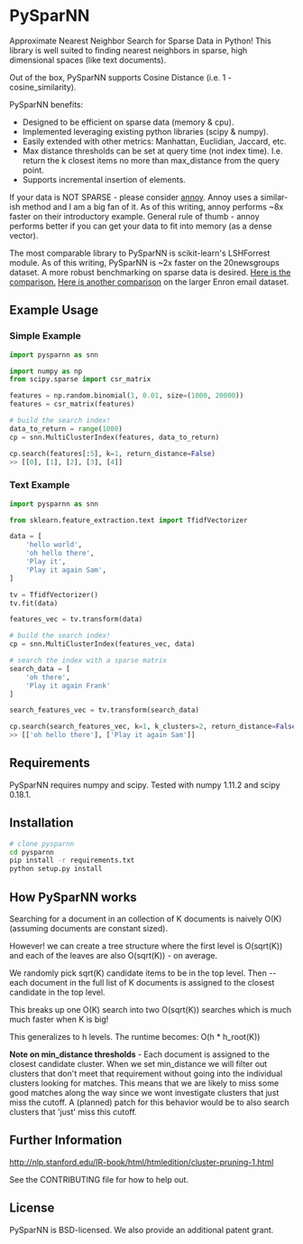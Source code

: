 # PySparNN
Approximate Nearest Neighbor Search for Sparse Data in Python! This library is well suited to finding nearest neighbors in sparse, high dimensional spaces (like text documents). 

Out of the box, PySparNN supports Cosine Distance (i.e. 1 - cosine_similarity).

PySparNN benefits:
 * Designed to be efficient on sparse data (memory & cpu).
 * Implemented leveraging existing python libraries (scipy & numpy).
 * Easily extended with other metrics: Manhattan, Euclidian, Jaccard, etc.
 * Max distance thresholds can be set at query time (not index time). I.e. return the k closest items no more than max_distance from the query point.
 * Supports incremental insertion of elements.

If your data is NOT SPARSE - please consider [annoy](https://github.com/spotify/annoy). Annoy uses a similar-ish method and I am a big fan of it. As of this writing, annoy performs ~8x faster on their introductory example. 
General rule of thumb - annoy performs better if you can get your data to fit into memory (as a dense vector).

The most comparable library to PySparNN is scikit-learn's LSHForrest module. As of this writing, PySparNN is ~2x faster on the 20newsgroups dataset. A more robust benchmarking on sparse data is desired. [Here is the comparison.](https://github.com/facebookresearch/pysparnn/blob/master/examples/sparse_search_comparison.ipynb) [Here is another comparison](https://github.com/facebookresearch/pysparnn/blob/master/examples/enron.ipynb) on the larger Enron email dataset.


## Example Usage
### Simple Example
```python
import pysparnn as snn

import numpy as np
from scipy.sparse import csr_matrix

features = np.random.binomial(1, 0.01, size=(1000, 20000))
features = csr_matrix(features)

# build the search index!
data_to_return = range(1000)
cp = snn.MultiClusterIndex(features, data_to_return)

cp.search(features[:5], k=1, return_distance=False)
>> [[0], [1], [2], [3], [4]]
```
### Text Example
```python
import pysparnn as snn

from sklearn.feature_extraction.text import TfidfVectorizer

data = [
    'hello world',
    'oh hello there',
    'Play it',
    'Play it again Sam',
]    

tv = TfidfVectorizer()
tv.fit(data)

features_vec = tv.transform(data)

# build the search index!
cp = snn.MultiClusterIndex(features_vec, data)

# search the index with a sparse matrix
search_data = [
    'oh there',
    'Play it again Frank'
]

search_features_vec = tv.transform(search_data)

cp.search(search_features_vec, k=1, k_clusters=2, return_distance=False)
>> [['oh hello there'], ['Play it again Sam']]

```

## Requirements
PySparNN requires numpy and scipy. Tested with numpy 1.11.2 and scipy 0.18.1.

## Installation
```bash
# clone pysparnn
cd pysparnn 
pip install -r requirements.txt 
python setup.py install
```

## How PySparNN works
Searching for a document in an collection of K documents is naively O(K) (assuming documents are constant sized). 

However! we can create a tree structure where the first level is O(sqrt(K)) and each of the leaves are also O(sqrt(K)) - on average.

We randomly pick sqrt(K) candidate items to be in the top level. Then -- each document in the full list of K documents is assigned to the closest candidate in the top level.

This breaks up one O(K) search into two O(sqrt(K)) searches which is much much faster when K is big!

This generalizes to h levels. The runtime becomes:
    O(h * h_root(K))

**Note on min_distance thresholds** - Each document is assigned to the closest candidate cluster. When we set min_distance we will filter out clusters that don't meet that requirement without going into the individual clusters looking for matches. This means that we are likely to miss some good matches along the way since we wont investigate clusters that just miss the cutoff. A (planned) patch for this behavior would be to also search clusters that 'just' miss this cutoff. 

## Further Information
http://nlp.stanford.edu/IR-book/html/htmledition/cluster-pruning-1.html

See the CONTRIBUTING file for how to help out.

## License
PySparNN is BSD-licensed. We also provide an additional patent grant.
